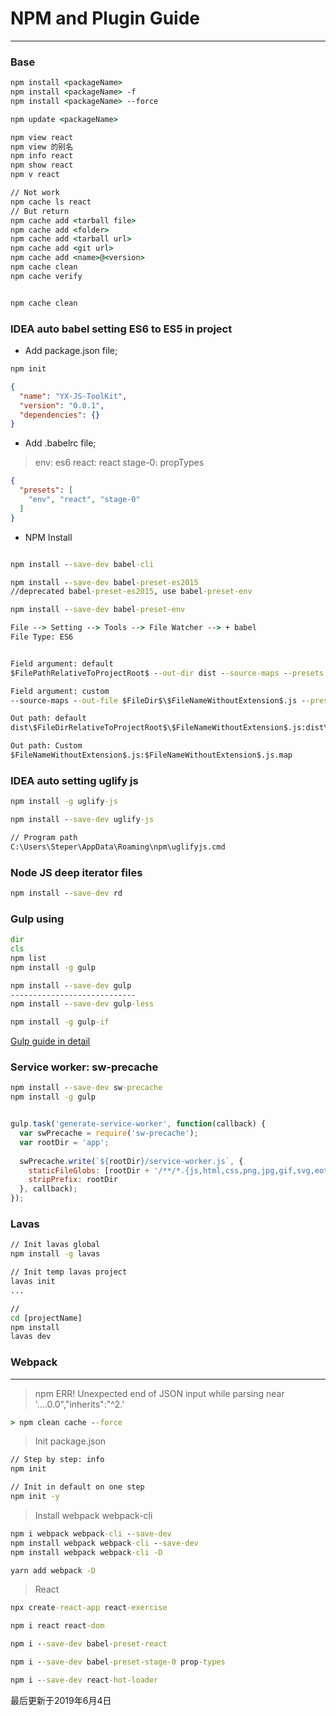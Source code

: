# NPM and Plugin Guide

---

### Base
```cmd
npm install <packageName>
npm install <packageName> -f
npm install <packageName> --force

npm update <packageName>

npm view react
npm view 的别名
npm info react
npm show react
npm v react

// Not work
npm cache ls react
// But return
npm cache add <tarball file>
npm cache add <folder>
npm cache add <tarball url>
npm cache add <git url>
npm cache add <name>@<version>
npm cache clean
npm cache verify


npm cache clean
```

### IDEA auto babel setting ES6 to ES5 in project
* Add package.json file;
```cmd
npm init
```
```json
{
  "name": "YX-JS-ToolKit",
  "version": "0.0.1",
  "dependencies": {}
}
```

* Add .babelrc file;
> env: es6
react: react
stage-0: propTypes
```json
{
  "presets": [
    "env", "react", "stage-0"
  ]
}
```

* NPM Install
```cmd

npm install --save-dev babel-cli

npm install --save-dev babel-preset-es2015
//deprecated babel-preset-es2015, use babel-preset-env

npm install --save-dev babel-preset-env

File --> Setting --> Tools --> File Watcher --> + babel
File Type: ES6


Field argument: default
$FilePathRelativeToProjectRoot$ --out-dir dist --source-maps --presets env

Field argument: custom
--source-maps --out-file $FileDir$\$FileNameWithoutExtension$.js --presets env $FilePath$

Out path: default
dist\$FileDirRelativeToProjectRoot$\$FileNameWithoutExtension$.js:dist\$FileDirRelativeToProjectRoot$\$FileNameWithoutExtension$.js.map

Out path: Custom
$FileNameWithoutExtension$.js:$FileNameWithoutExtension$.js.map

```

### IDEA auto setting uglify js
```cmd
npm install -g uglify-js

npm install --save-dev uglify-js

// Program path
C:\Users\Steper\AppData\Roaming\npm\uglifyjs.cmd
```

### Node JS deep iterator files
```cmd
npm install --save-dev rd
```

### Gulp using
```cmd
dir
cls
npm list
npm install -g gulp

npm install --save-dev gulp
----------------------------
npm install --save-dev gulp-less

npm install -g gulp-if

```
[Gulp guide in detail](http://www.ydcss.com/archives/18)

### Service worker: sw-precache
```cmd
npm install --save-dev sw-precache
npm install -g gulp
```
```javascript

gulp.task('generate-service-worker', function(callback) {
  var swPrecache = require('sw-precache');
  var rootDir = 'app';
 
  swPrecache.write(`${rootDir}/service-worker.js`, {
    staticFileGlobs: [rootDir + '/**/*.{js,html,css,png,jpg,gif,svg,eot,ttf,woff}'],
    stripPrefix: rootDir
  }, callback);
});
```

### Lavas
```cmd
// Init lavas global
npm install -g lavas

// Init temp lavas project
lavas init
...

//
cd [projectName]
npm install
lavas dev

```

### Webpack
--------
> npm ERR! Unexpected end of JSON input while parsing near '....0.0","inherits":"^2.'
```cmd
> npm clean cache --force
```
> Init package.json 
```cmd
// Step by step: info
npm init

// Init in default on one step
npm init -y
```

> Install webpack webpack-cli
```cmd
npm i webpack webpack-cli --save-dev
npm install webpack webpack-cli --save-dev
npm install webpack webpack-cli -D

yarn add webpack -D
```

> React
```cmd
npx create-react-app react-exercise

npm i react react-dom

npm i --save-dev babel-preset-react

npm i --save-dev babel-preset-stage-0 prop-types

npm i --save-dev react-hot-loader
```
最后更新于2019年6月4日

[^footnote]: timestamp-最后更新于2019年6月4日